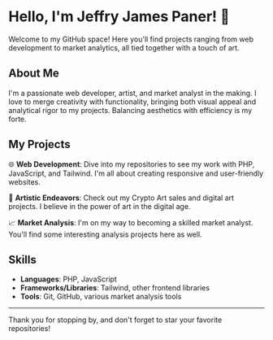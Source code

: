 # Hello, I'm Jeffry James Paner! 👋

Welcome to my GitHub space! Here you'll find projects ranging from web development to market analytics, all tied together with a touch of art.

## About Me

I'm a passionate web developer, artist, and market analyst in the making. I love to merge creativity with functionality, bringing both visual appeal and analytical rigor to my projects. Balancing aesthetics with efficiency is my forte.

## My Projects

🌐 **Web Development**: Dive into my repositories to see my work with PHP, JavaScript, and Tailwind. I'm all about creating responsive and user-friendly websites.

🎨 **Artistic Endeavors**: Check out my Crypto Art sales and digital art projects. I believe in the power of art in the digital age.

📈 **Market Analysis**: I'm on my way to becoming a skilled market analyst. You'll find some interesting analysis projects here as well.

## Skills

- **Languages**: PHP, JavaScript
- **Frameworks/Libraries**: Tailwind, other frontend libraries
- **Tools**: Git, GitHub, various market analysis tools


---

Thank you for stopping by, and don't forget to star your favorite repositories!

